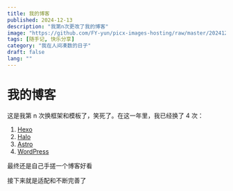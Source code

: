 ```yaml
---
title: 我的博客
published: 2024-12-13
description: "我第n次更改了我的博客"
image: "https://github.com/FY-yun/picx-images-hosting/raw/master/20241217/2293F77B1F19B0A4ED6606A0027F8E46.1ap1yxyt8s.webp"
tags: [随手记, 快乐分享]
category: "我在人间凑数的日子"
draft: false
lang: ""
---
```


# 我的博客

这是我第 n 次换框架和模板了，笑死了。在这一年里，我已经换了 4 次：

1. [Hexo](https://hexo.io/)
2. [Halo](https://www.halo.run/)
3. [Astro](https://docs.astro.build/zh-cn/getting-started/)
4. [WordPress](https://wordpress.org/)

最终还是自己手搓一个博客好看

接下来就是适配和不断完善了
